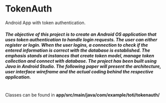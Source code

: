 # TokenAuth
Android App with token authentication.<br>
<h5>The objective of this project is to create an Android OS application that uses token authentication to handle login requests. The user can either register or login. When the user logins, a connection to check if the entered information is correct with the database is established. The emphasis stands at instances that create token model, manage token collection and connect with database. The project has been built using Java in Android Studio. The following paper will present the architecture, user interface wireframe and the actual coding behind the respective application.	</h5><br>
Classes can be found in <b>app/src/main/java/com/example/toti/tokenauth/</b>
